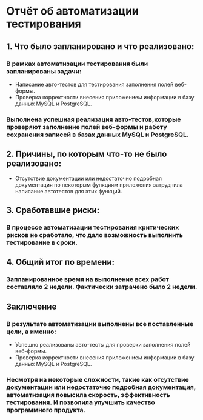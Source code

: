 # Отчёт об автоматизации тестирования

## 1. Что было запланировано и что реализовано:

### В рамках автоматизации тестирования были запланированы задачи:

 * Написание авто-тестов для тестирования заполнения полей веб-формы.
 * Проверка корректности внесения приложением информации в базу данных MySQL и PostgreSQL.
  
 ### Выполнена успешная реализация авто-тестов,которые проверяют заполнение полей веб-формы и работу сохранения записей в базах данных MySQL и PostgreSQL.

## 2. Причины, по которым что-то не было реализовано:

 * Отсутствие документации или недостаточно подробная документация по некоторым функциям приложения затруднила написание автотестов для этих функций.
 
## 3. Сработавшие риски:

### В процессе автоматизации тестирования критических рисков не сработало, что дало возможность выполнить тестирование в сроки.


## 4. Общий итог по времени:

### Запланированное время на выполнение всех работ составляло 2 недели. Фактически затрачено было 2 недели. 

## Заключение

### В результате автоматизации выполнены все поставленные цели, а именно:

 * Успешно реализованы авто-тесты для проверки заполнения полей веб-формы.
 * Проверка корректности внесения приложением информации в базу данных MySQL и PostgreSQL.

### Несмотря на некоторые сложности, такие как отсутствие документации или недостаточно подробная документация, автоматизация повысила скорость, эффективность тестирования. И позволила улучшить качество программного продукта. 